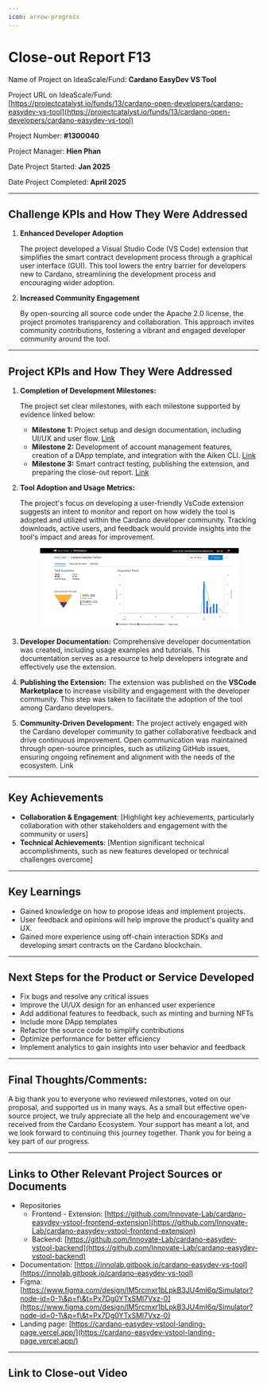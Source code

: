 ```yaml
---
icon: arrow-progress
---
```


# Close-out Report F13

Name of Project on IdeaScale/Fund: **Cardano EasyDev VS Tool**

Project URL on IdeaScale/Fund: [https://projectcatalyst.io/funds/13/cardano-open-developers/cardano-easydev-vs-tool](https://projectcatalyst.io/funds/13/cardano-open-developers/cardano-easydev-vs-tool)

Project Number: **#1300040**

Project Manager: **Hien Phan**

Date Project Started: **Jan 2025**

Date Project Completed: **April 2025**

***

## Challenge KPIs and How They Were Addressed

1.  **Enhanced Developer Adoption**

    The project developed a Visual Studio Code (VS Code) extension that simplifies the smart contract development process through a graphical user interface (GUI). This tool lowers the entry barrier for developers new to Cardano, streamlining the development process and encouraging wider adoption.
2.  **Increased Community Engagement**

    By open-sourcing all source code under the Apache 2.0 license, the project promotes transparency and collaboration. This approach invites community contributions, fostering a vibrant and engaged developer community around the tool.



***

## **Project KPIs and How They Were Addressed**

1.  **Completion of Development Milestones:**

    The project set clear milestones, with each milestone supported by evidence linked below:

    * **Milestone 1:** Project setup and design documentation, including UI/UX and user flow. [Link](https://milestones.projectcatalyst.io/projects/1300040/milestones/1)
    * **Milestone 2:** Development of account management features, creation of a DApp template, and integration with the Aiken CLI. [Link](https://milestones.projectcatalyst.io/projects/1300040/milestones/2)
    * **Milestone 3:** Smart contract testing, publishing the extension, and preparing the close-out report. [Link](https://milestones.projectcatalyst.io/projects/1300040/milestones/3)
2.  **Tool Adoption and Usage Metrics:**

    The project's focus on developing a user-friendly VsCode extension suggests an intent to monitor and report on how widely the tool is adopted and utilized within the Cardano developer community. Tracking downloads, active users, and feedback would provide insights into the tool's impact and areas for improvement.



    <figure><img src=".gitbook/assets/vscode-marketplace-report.png" alt=""><figcaption></figcaption></figure>
3. **Developer Documentation:** Comprehensive developer documentation was created, including usage examples and tutorials. This documentation serves as a resource to help developers integrate and effectively use the extension.
4. **Publishing the Extension:** The extension was published on the **VSCode Marketplace** to increase visibility and engagement with the developer community. This step was taken to facilitate the adoption of the tool among Cardano developers.
5. **Community-Driven Development:** The project actively engaged with the Cardano developer community to gather collaborative feedback and drive continuous improvement. Open communication was maintained through open-source principles, such as utilizing GitHub issues, ensuring ongoing refinement and alignment with the needs of the ecosystem. Link

***

## **Key Achievements**

* **Collaboration & Engagement**: \[Highlight key achievements, particularly collaboration with other stakeholders and engagement with the community or users]
* **Technical Achievements**: \[Mention significant technical accomplishments, such as new features developed or technical challenges overcome]

***

## **Key Learnings**

* Gained knowledge on how to propose ideas and implement projects.
* User feedback and opinions will help improve the product's quality and UX.
* Gained more experience using off-chain interaction SDKs and developing smart contracts on the Cardano blockchain.

***

## **Next Steps for the Product or Service Developed**

* Fix bugs and resolve any critical issues
* Improve the UI/UX design for an enhanced user experience
* Add additional features to feedback, such as minting and burning NFTs
* Include more DApp templates
* Refactor the source code to simplify contributions
* Optimize performance for better efficiency
* Implement analytics to gain insights into user behavior and feedback

***

## **Final Thoughts/Comments:**

A big thank you to everyone who reviewed milestones, voted on our proposal, and supported us in many ways. As a small but effective open-source project, we truly appreciate all the help and encouragement we've received from the Cardano Ecosystem. Your support has meant a lot, and we look forward to continuing this journey together. Thank you for being a key part of our progress.

***

## **Links to Other Relevant Project Sources or Documents**

* Repositories
  * Frontend - Extension: [https://github.com/Innovate-Lab/cardano-easydev-vstool-frontend-extension](https://github.com/Innovate-Lab/cardano-easydev-vstool-frontend-extension)
  * Backend: [https://github.com/Innovate-Lab/cardano-easydev-vstool-backend](https://github.com/Innovate-Lab/cardano-easydev-vstool-backend)
* Documentation: [https://innolab.gitbook.io/cardano-easydev-vs-tool](https://innolab.gitbook.io/cardano-easydev-vs-tool)
* Figma: [https://www.figma.com/design/lM5rcmxr1bLpkB3JU4mI6q/Simulator?node-id=0-1\&p=f\&t=Px7Dg0YTxSMl7Vxz-0](https://www.figma.com/design/lM5rcmxr1bLpkB3JU4mI6q/Simulator?node-id=0-1\&p=f\&t=Px7Dg0YTxSMl7Vxz-0)
* Landing page: [https://cardano-easydev-vstool-landing-page.vercel.app/](https://cardano-easydev-vstool-landing-page.vercel.app/)

***

## **Link to Close-out Video**

